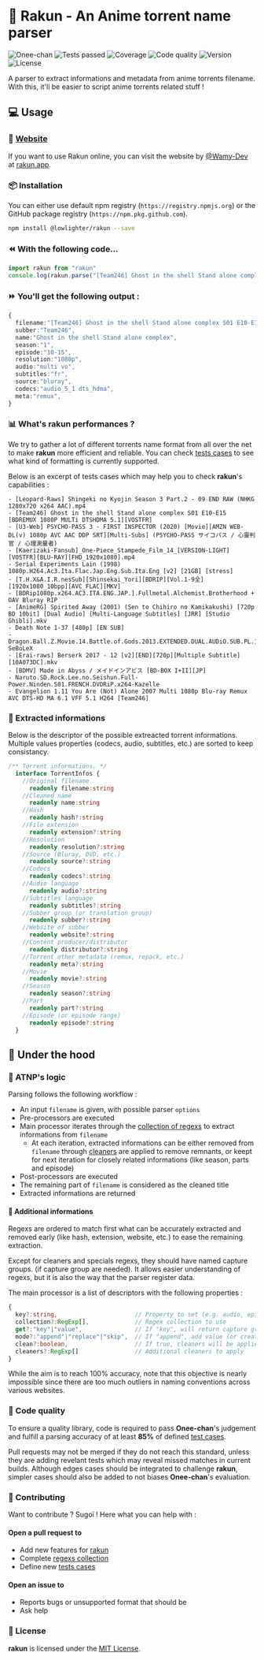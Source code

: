 # 🦝 Rakun - An Anime torrent name parser

![Onee-chan](https://github.com/lowlighter/rakun/workflows/Onee-chan/badge.svg) ![Tests passed](https://badges.lecoq.io/rakun.tests) ![Coverage](https://img.shields.io/endpoint?url=https%3A%2F%2Fbadges.lecoq.io%2Frakun%2Fcoverage) ![Code quality](https://img.shields.io/codacy/grade/114dbe0608b14b6a8e92163a6dffc9b4/master?labelColor=2F3338&link=https://app.codacy.com/manual/simon.lecoq/rakun) ![Version](https://img.shields.io/github/package-json/v/lowlighter/rakun?labelColor=2F3338) ![License](https://img.shields.io/github/license/lowlighter/rakun?labelColor=2F3338)

A parser to extract informations and metadata from anime torrents filename.
With this, it'll be easier to script anime torrents related stuff !


## 💻 Usage

### 🦝 [Website](https://rakun.app)

If you want to use Rakun online, you can visit the website by [@Wamy-Dev](https://github.com/Wamy-Dev/Rakun.app) at [rakun.app](https://rakun.app).


### 📦 Installation

You can either use default npm registry (`https://registry.npmjs.org`) or the GitHub package registry (`https://npm.pkg.github.com`).
```bash
npm install @lowlighter/rakun --save
```

### ⏪ With the following code...

```typescript
import rakun from "rakun"
console.log(rakun.parse("[Team246] Ghost in the shell Stand alone complex S01 E10-E15 [BDREMUX 1080P MULTi DTSHDMA 5.1][VOSTFR]"))
```

### ⏩ You'll get the following output :

```typescript
{
  filename:"[Team246] Ghost in the shell Stand alone complex S01 E10-E15 [BDREMUX 1080P MULTi DTSHDMA 5.1][VOSTFR]",
  subber:"Team246",
  name:"Ghost in the shell Stand alone complex",
  season:"1",
  episode:"10-15",
  resolution:"1080p",
  audio:"multi vo",
  subtitles:"fr",
  source:"bluray",
  codecs:"audio_5_1 dts_hdma",
  meta:"remux",
}
```

### 📊 What's rakun performances ?

We try to gather a lot of different torrents name format from all over the net to make **rakun** more efficient and reliable.
You can check [tests cases](https://github.com/lowlighter/rakun/tree/master/tests/cases) to see what kind of formatting is currently supported.

Below is an excerpt of tests cases which may help you to check **rakun**'s capabilities :
```text
- [Leopard-Raws] Shingeki no Kyojin Season 3 Part.2 - 09 END RAW (NHKG 1280x720 x264 AAC).mp4
- [Team246] Ghost in the shell Stand alone complex S01 E10-E15 [BDREMUX 1080P MULTi DTSHDMA 5.1][VOSTFR]
- [U3-Web] PSYCHO-PASS 3 - FIRST INSPECTOR (2020) [Movie][AMZN WEB-DL(v) 1080p AVC AAC DDP SRT][Multi-Subs] (PSYCHO-PASS サイコパス / 心靈判官 / 心理測量者)
- [Kaerizaki-Fansub]_One-Piece_Stampede_Film_14_[VERSION-LIGHT][VOSTFR][BLU-RAY][FHD_1920x1080].mp4
- Serial Experiments Lain (1998) 1080p.H264.Ac3.Ita.Flac.Jap.Eng.Sub.Ita.Eng [v2] [21GB] [stress]
- [T.H.X&A.I.R.nesSub][Shinsekai_Yori][BDRIP][Vol.1-9全][1920x1080_10bpp][AVC_FLAC][MKV]
- [BDRip1080p.x264.AC3.ITA.ENG.JAP.].Fullmetal.Alchemist.Brotherhood + OAV Bluray RIP
- [AnimeRG] Spirited Away (2001) (Sen to Chihiro no Kamikakushi) [720p BD 10bit] [Dual Audio] [Multi-Language Subtitles] [JRR] [Studio Ghibli].mkv
- Death Note 1-37 [480p] [EN SUB]
- Dragon.Ball.Z.Movie.14.Battle.of.Gods.2013.EXTENDED.DUAL.AUDiO.SUB.PL.1080p.BluRay.REMUX.AVC.TrueHD.5.1-SeBoLeX
- [Erai-raws] Berserk 2017 - 12 [v2][END][720p][Multiple Subtitle][10A073DC].mkv
- [BDMV] Made in Abyss / メイドインアビス [BD-BOX I+II][JP]
- Naruto.SD.Rock.Lee.no.Seishun.Full-Power.Ninden.S01.FRENCH.DVDRiP.x264-Kazelle
- Evangelion 1.11 You Are (Not) Alone 2007 Multi 1080p Blu-ray Remux AVC DTS-HD MA 6.1 VFF 5.1 H264 [Team246]
```

### 📑 Extracted informations

Below is the descriptor of the possible extreacted torrent informations.
Multiple values properties (codecs, audio, subtitles, etc.) are sorted to keep consistancy.

```typescript
/** Torrent informations. */
  interface TorrentInfos {
    //Original filename
      readonly filename:string
    //Cleaned name
      readonly name:string
    //Hash
      readonly hash?:string
    //File extension
      readonly extension?:string
    //Resolution
      readonly resolution?:string
    //Source (Bluray, DVD, etc.)
      readonly source?:string
    //Codecs
      readonly codecs?:string
    //Audio language
      readonly audio?:string
    //Subtitles language
      readonly subtitles?:string
    //Subber group (or translation group)
      readonly subber?:string
    //Website of subber
      readonly website?:string
    //Content producer/distributor
      readonly distributor?:string
    //Torrent other metadata (remux, repack, etc.)
      readonly meta?:string
    //Movie
      readonly movie?:string
    //Season
      readonly season?:string
    //Part
      readonly part?:string
    //Episode (or episode range)
      readonly episode?:string
  }
```

## 🔧 Under the hood

### 🧬 ATNP's logic

Parsing follows the following workflow :
* An input `filename` is given, with possible parser `options`
* Pre-processors are executed
* Main processor iterates through the [collection of regexs](https://github.com/lowlighter/rakun/tree/master/src/regexs) to extract informations from `filename`
  * At each iteration, extracted informations can be either removed from `filename` through [cleaners](https://github.com/lowlighter/rakun/blob/master/src/regexs/cleaners.ts) are applied to remove remnants, or keept for next iteration for closely related informations (like season, parts and episode)
* Post-processors are executed
* The remaining part of `filename` is considered as the cleaned title
* Extracted informations are returned

#### 📰 Additional informations

Regexs are ordered to match first what can be accurately extracted and removed early (like hash, extension, website, etc.) to ease the remaining extraction.

Except for cleaners and specials regexs, they should have named capture groups. (if capture group are needed). It allows easier understanding of regexs, but it is also the way that the parser register data. 

The main processor is a list of descriptors with the following properties :
```typescript
{
  key?:string,                      // Property to set (e.g. audio, episode, meta, etc..)
  collection?:RegExp[],             // Regex collection to use
  get?:"key"|"value",               // If "key", will return capture group's name ; if "value", will return capture group's value
  mode?:"append"|"replace"|"skip",  // If "append", add value (or create) to property ; if "replace", replace property ; if "skip", skip if property already defined
  clean?:boolean,                   // If true, cleaners will be applied at the end of the iteration
  cleaners?:RegExp[]                // Additional cleaners to apply
}
```

While the aim is to reach 100% accuracy, note that this objective is nearly impossible since there are too much outliers in naming conventions across various websites.

### 🏅 Code quality

To ensure a quality library, code is required to pass **Onee-chan**'s judgement and fulfill a parsing accuracy of at least **85%** of defined [test cases](https://github.com/lowlighter/rakun/tree/master/tests/cases).

Pull requests may not be merged if they do not reach this standard, unless they are adding revelant tests which may reveal missed matches in current builds. Although edges cases should be integrated to challenge **rakun**, simpler cases should also be added to not biases **Onee-chan**'s evaluation.

### 💪 Contributing

Want to contribute ? Sugoï ! Here what you can help with :

#### Open a pull request to
  - Add new features for [rakun](https://github.com/lowlighter/rakun/tree/master/src)
  - Complete [regexs collection](https://github.com/lowlighter/rakun/tree/master/src/regexs)
  - Define new [tests cases](https://github.com/lowlighter/rakun/tree/master/tests/cases)

#### Open an issue to
  - Reports bugs or unsupported format that should be
  - Ask help

### 🧾 License

**rakun** is licensed under the [MIT License](https://github.com/lowlighter/rakun/blob/master/LICENSE).




